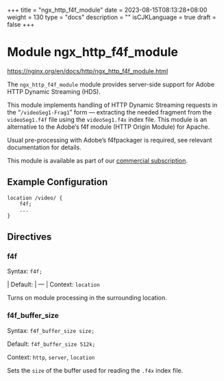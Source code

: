 +++
title = "ngx_http_f4f_module"
date = 2023-08-15T08:13:28+08:00
weight = 130
type = "docs"
description = ""
isCJKLanguage = true
draft = false
+++

# Module ngx_http_f4f_module

https://nginx.org/en/docs/http/ngx_http_f4f_module.html



The `ngx_http_f4f_module` module provides server-side support for Adobe HTTP Dynamic Streaming (HDS).

This module implements handling of HTTP Dynamic Streaming requests in the “`/videoSeg1-Frag1`” form — extracting the needed fragment from the `videoSeg1.f4f` file using the `videoSeg1.f4x` index file. This module is an alternative to the Adobe’s f4f module (HTTP Origin Module) for Apache.

Usual pre-processing with Adobe’s f4fpackager is required, see relevant documentation for details.



This module is available as part of our [commercial subscription](http://nginx.com/products/).





## Example Configuration



```
location /video/ {
    f4f;
    ...
}
```





## Directives



### f4f

  Syntax:  `f4f;`

| Default: | —          |
  Context: `location`


Turns on module processing in the surrounding location.



### f4f_buffer_size

  Syntax:  `f4f_buffer_size size;`

  Default: `f4f_buffer_size 512k;`

  Context: `http`, `server`, `location`


Sets the `size` of the buffer used for reading the `.f4x` index file.